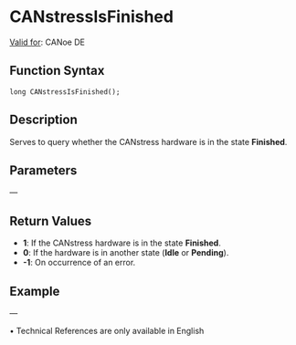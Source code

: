 # CANstressIsFinished

[Valid for](../../../Shared/FeatureAvailability.md):  CANoe DE

## Function Syntax

```
long CANstressIsFinished();
```

## Description

Serves to query whether the CANstress hardware is in the state **Finished**.

## Parameters

—

## Return Values

- **1**: If the CANstress hardware is in the state **Finished**.
- **0**: If the hardware is in another state (**Idle** or **Pending**).
- **-1**: On occurrence of an error.

## Example

—

•  Technical References are only available in English
